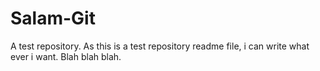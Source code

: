 # Salam-Git
A test repository.
As this is a test repository readme file, i can write what ever i want.
Blah blah blah.
